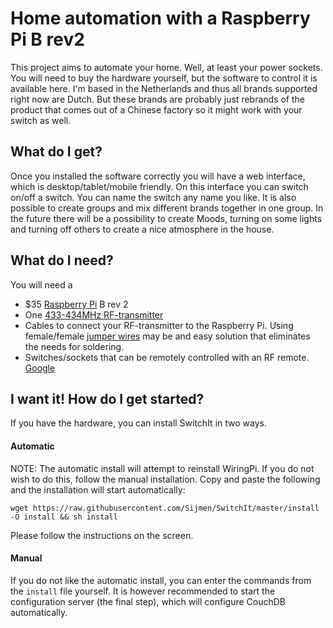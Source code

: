 # Home automation with a Raspberry Pi B rev2

This project aims to automate your home. Well, at least your power sockets. You will need to buy the hardware yourself, but the software to control it is available here. I'm based in the Netherlands and thus all brands supported right now are Dutch. But these brands are probably just rebrands of the product that comes out of a Chinese factory so it might work with your switch as well.

## What do I get?
Once you installed the software correctly you will have a web interface, which is desktop/tablet/mobile friendly. On this interface you can switch on/off a switch. You can name the switch any name you like. It is also possible to create groups and mix different brands together in one group. In the future there will be a possibility to create Moods, turning on some lights and turning off others to create a nice atmosphere in the house.

## What do I need?
You will need a
* $35 [Raspberry Pi](http://www.raspberrypi.org/) B rev 2
* One [433-434MHz RF-transmitter](http://www.ebay.com/sch/i.html?_nkw=433Mhz+rf+transmitter&LH_BIN=1)
* Cables to connect your RF-transmitter to the Raspberry Pi. Using female/female [jumper wires](https://www.google.com/search?q=jumper+wires) may be and easy solution that eliminates the needs for soldering.
* Switches/sockets that can be remotely controlled with an RF remote. [Google](https://www.google.com/search?q=rf+controlled+socket)

## I want it! How do I get started?
If you have the hardware, you can install SwitchIt in two ways.
#### Automatic
NOTE: The automatic install will attempt to reinstall WiringPi. If you do not wish to do this, follow the manual installation.
Copy and paste the following and the installation will start automatically:
```
wget https://raw.githubusercontent.com/Sijmen/SwitchIt/master/install -O install && sh install
```
Please follow the instructions on the screen.
#### Manual
If you do not like the automatic install, you can enter the commands from the ```install``` file yourself. It is however recommended to start the configuration server (the final step), which will configure CouchDB automatically.
